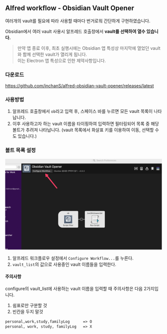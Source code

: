 ## Alfred workflow - Obsidian Vault Opener
여러개의 vault를 필요에 따라 사용할 때마다 번거로워 간단하게 구현하였습니다.  

Obsidian에서 여러 vault 사용시 알프레드 호출창에서 **vault를 선택하여 열수 있습니다.**   

> 만약 앱 종료 이후, 최초 실행시에는 Obsidian 앱 특성상 마지막에 열었던 vault와 함께 선택한 vault가 열리게 됩니다.  
> 이는 Electron 앱 특성으로 인한 제약사항입니다. 

### 다운로드
https://github.com/inchanS/alfred-obsidian-vault-opener/releases/latest  

### 사용방법
1. 알프레드 호출창에서 `ob`라고 입력 후, 스페이스 바를 누르면 모든 vault 목록이 나타납니다.
2. 이후 사용하고자 하는 vault 이름을 타이핑하여 입력하면 필터링되어 목록 중 해당볼트가 추려져 나타납니다.
   (vault 목록에서 화살표 키를 이용하여 이동, 선택할 수도 있습니다.)


### 볼트 목록 설정
![Configure Workflow...](/assets/SCR-20250104-iabx.png)

1. 알프레드 워크플로우 설정에서 `Configure Workflow...`를 누른다.
2. `vault_list`의 값으로 사용중인 vault 이름들을 입력한다.

#### 주의사항
configure의 vault_list에 사용하는 vault 이름을 입력할 때 주의사항은 다음 2가지입니다.
1. 쉼표로만 구분할 것
2. 빈칸을 두지 말것

```
personal,work,study,familyLog      => O
personal, work, study, familyLog   => X
```
